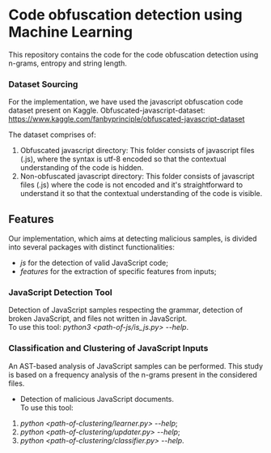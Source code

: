 # Code obfuscation detection using Machine Learning
This repository contains the code for the code obfuscation detection using n-grams, entropy and string length.

### Dataset Sourcing
For the implementation, we have used the javascript obfuscation code dataset present on Kaggle. 
Obfuscated-javascript-dataset: 
https://www.kaggle.com/fanbyprinciple/obfuscated-javascript-dataset

The dataset comprises of:
1. Obfuscated javascript directory: This folder consists of javascript files (.js), where the syntax is utf-8 encoded so that the contextual understanding of the code is hidden.
2. Non-obfuscated javascript directory: This folder consists of javascript files (.js) where the code is not encoded and it's straightforward to understand it so that the contextual understanding of the code is visible. 

## Features
Our implementation, which aims at detecting malicious samples, is divided into several packages with distinct functionalities:
  - *js* for the detection of valid JavaScript code;
  - *features* for the extraction of specific features from inputs;

### JavaScript Detection Tool
Detection of JavaScript samples respecting the grammar, detection of broken JavaScript, and files not written in JavaScript.   
To use this tool: *python3 \<path-of-js/is_js.py\> --help*.

### Classification and Clustering of JavaScript Inputs
An AST-based analysis of JavaScript samples can be performed. This study is based on a frequency analysis of the n-grams present in the considered files.

- Detection of malicious JavaScript documents.   
To use this tool:  
1) *python \<path-of-clustering/learner.py\> --help*;  
2) *python \<path-of-clustering/updater.py\> --help*;  
3) *python \<path-of-clustering/classifier.py\> --help*.






